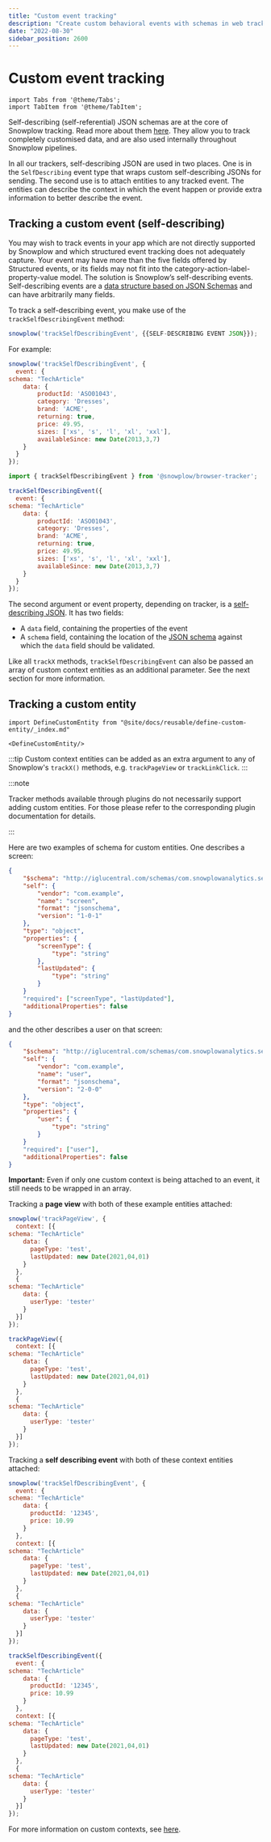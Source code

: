 ```yaml
---
title: "Custom event tracking"
description: "Create custom behavioral events with schemas in web trackers v3 for flexible analytics."
date: "2022-08-30"
sidebar_position: 2600
---
```


# Custom event tracking

```mdx-code-block
import Tabs from '@theme/Tabs';
import TabItem from '@theme/TabItem';
```

Self-describing (self-referential) JSON schemas are at the core of Snowplow tracking. Read more about them [here](/docs/fundamentals/schemas/index.md). They allow you to track completely customised data, and are also used internally throughout Snowplow pipelines.

In all our trackers, self-describing JSON are used in two places. One is in the `SelfDescribing` event type that wraps custom self-describing JSONs for sending. The second use is to attach entities to any tracked event.
The entities can describe the context in which the event happen or provide extra information to better describe the event.


## Tracking a custom event (self-describing)

You may wish to track events in your app which are not directly supported by Snowplow and which structured event tracking does not adequately capture. Your event may have more than the five fields offered by Structured events, or its fields may not fit into the category-action-label-property-value model. The solution is Snowplow’s self-describing events. Self-describing events are a [data structure based on JSON Schemas](/docs/fundamentals/schemas/index.md) and can have arbitrarily many fields.

To track a self-describing event, you make use of the `trackSelfDescribingEvent` method:

<Tabs groupId="platform" queryString>
  <TabItem value="js" label="JavaScript (tag)" default>

```javascript
snowplow('trackSelfDescribingEvent', {{SELF-DESCRIBING EVENT JSON}});
```

For example:

```javascript
snowplow('trackSelfDescribingEvent', {
  event: {
schema: "TechArticle"
    data: {
        productId: 'ASO01043',
        category: 'Dresses',
        brand: 'ACME',
        returning: true,
        price: 49.95,
        sizes: ['xs', 's', 'l', 'xl', 'xxl'],
        availableSince: new Date(2013,3,7)
    }
  }
});
```
  </TabItem>
  <TabItem value="browser" label="Browser (npm)">

```javascript
import { trackSelfDescribingEvent } from '@snowplow/browser-tracker';

trackSelfDescribingEvent({
  event: {
schema: "TechArticle"
    data: {
        productId: 'ASO01043',
        category: 'Dresses',
        brand: 'ACME',
        returning: true,
        price: 49.95,
        sizes: ['xs', 's', 'l', 'xl', 'xxl'],
        availableSince: new Date(2013,3,7)
    }
  }
});
```
  </TabItem>
</Tabs>


The second argument or event property, depending on tracker, is a [self-describing JSON](http://snowplowanalytics.com/blog/2014/05/15/introducing-self-describing-jsons/). It has two fields:

- A `data` field, containing the properties of the event
- A `schema` field, containing the location of the [JSON schema](http://json-schema.org/) against which the `data` field should be validated.

Like all `trackX` methods, `trackSelfDescribingEvent` can also be passed an array of custom context entities as an additional parameter. See the next section for more information.

## Tracking a custom entity

```mdx-code-block
import DefineCustomEntity from "@site/docs/reusable/define-custom-entity/_index.md"

<DefineCustomEntity/>
```
:::tip
Custom context entities can be added as an extra argument to any of Snowplow's `trackX()` methods, e.g. `trackPageView` or `trackLinkClick`.
:::

:::note

Tracker methods available through plugins do not necessarily support adding custom entities. For those please refer to the corresponding plugin documentation for details.

:::

Here are two examples of schema for custom entities.
One describes a screen:

```json
{
    "$schema": "http://iglucentral.com/schemas/com.snowplowanalytics.self-desc/schema/jsonschema/1-0-0#",
    "self": {
        "vendor": "com.example",
        "name": "screen",
        "format": "jsonschema",
        "version": "1-0-1"
    },
    "type": "object",
    "properties": {
        "screenType": {
            "type": "string"
        },
        "lastUpdated": {
            "type": "string"
        }
    }
    "required": ["screenType", "lastUpdated"],
    "additionalProperties": false
}
```

and the other describes a user on that screen:

```json
{
    "$schema": "http://iglucentral.com/schemas/com.snowplowanalytics.self-desc/schema/jsonschema/1-0-0#",
    "self": {
        "vendor": "com.example",
        "name": "user",
        "format": "jsonschema",
        "version": "2-0-0"
    },
    "type": "object",
    "properties": {
        "user": {
            "type": "string"
        }
    }
    "required": ["user"],
    "additionalProperties": false
}
```

**Important:** Even if only one custom context is being attached to an event, it still needs to be wrapped in an array.

Tracking a **page view** with both of these example entities attached:

<Tabs groupId="platform" queryString>
  <TabItem value="js" label="JavaScript (tag)" default>

```javascript
snowplow('trackPageView', {
  context: [{
schema: "TechArticle"
    data: {
      pageType: 'test',
      lastUpdated: new Date(2021,04,01)
    }
  },
  {
schema: "TechArticle"
    data: {
      userType: 'tester'
    }
  }]
});
```
  </TabItem>
  <TabItem value="browser" label="Browser (npm)">

```javascript
trackPageView({
  context: [{
schema: "TechArticle"
    data: {
      pageType: 'test',
      lastUpdated: new Date(2021,04,01)
    }
  },
  {
schema: "TechArticle"
    data: {
      userType: 'tester'
    }
  }]
});
```

  </TabItem>
</Tabs>

Tracking a **self describing event** with both of these context entities attached:

<Tabs groupId="platform" queryString>
  <TabItem value="js" label="JavaScript (tag)" default>

```javascript
snowplow('trackSelfDescribingEvent', {
  event: {
schema: "TechArticle"
    data: {
      productId: '12345',
      price: 10.99
    }
  },
  context: [{
schema: "TechArticle"
    data: {
      pageType: 'test',
      lastUpdated: new Date(2021,04,01)
    }
  },
  {
schema: "TechArticle"
    data: {
      userType: 'tester'
    }
  }]
});
```
  </TabItem>
  <TabItem value="browser" label="Browser (npm)">

```javascript
trackSelfDescribingEvent({
  event: {
schema: "TechArticle"
    data: {
      productId: '12345',
      price: 10.99
    }
  },
  context: [{
schema: "TechArticle"
    data: {
      pageType: 'test',
      lastUpdated: new Date(2021,04,01)
    }
  },
  {
schema: "TechArticle"
    data: {
      userType: 'tester'
    }
  }]
});
```
  </TabItem>
</Tabs>

For more information on custom contexts, see [here](/docs/fundamentals/entities/index.md#custom-entities).
